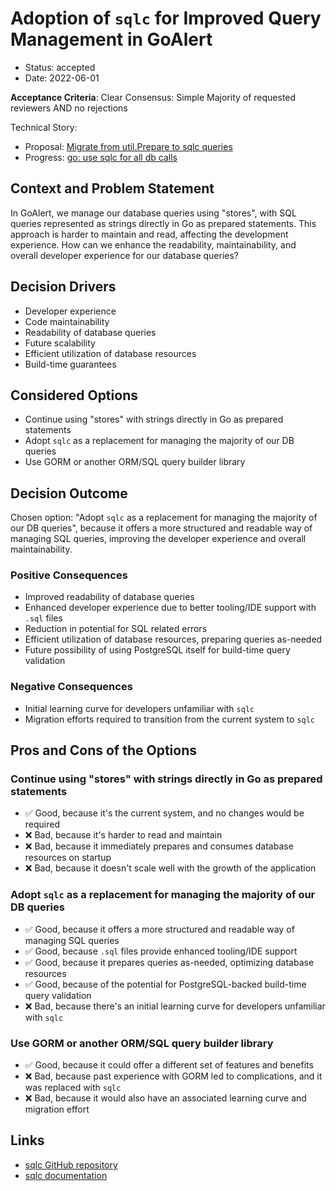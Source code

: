 # Adoption of `sqlc` for Improved Query Management in GoAlert

- Status: accepted
- Date: 2022-06-01

**Acceptance Criteria**: Clear Consensus: Simple Majority of requested reviewers AND no rejections

Technical Story: 
- Proposal: [Migrate from util.Prepare to sqlc queries](https://github.com/breathbath/goalert/issues/3108)
- Progress: [go: use sqlc for all db calls](https://github.com/breathbath/goalert/issues/3235)

## Context and Problem Statement

In GoAlert, we manage our database queries using "stores", with SQL queries represented as strings directly in Go as prepared statements. This approach is harder to maintain and read, affecting the development experience. How can we enhance the readability, maintainability, and overall developer experience for our database queries?

## Decision Drivers

- Developer experience
- Code maintainability
- Readability of database queries
- Future scalability
- Efficient utilization of database resources
- Build-time guarantees

## Considered Options

- Continue using "stores" with strings directly in Go as prepared statements
- Adopt `sqlc` as a replacement for managing the majority of our DB queries
- Use GORM or another ORM/SQL query builder library

## Decision Outcome

Chosen option: "Adopt `sqlc` as a replacement for managing the majority of our DB queries", because it offers a more structured and readable way of managing SQL queries, improving the developer experience and overall maintainability.

### Positive Consequences

- Improved readability of database queries
- Enhanced developer experience due to better tooling/IDE support with `.sql` files
- Reduction in potential for SQL related errors
- Efficient utilization of database resources, preparing queries as-needed
- Future possibility of using PostgreSQL itself for build-time query validation

### Negative Consequences

- Initial learning curve for developers unfamiliar with `sqlc`
- Migration efforts required to transition from the current system to `sqlc`

## Pros and Cons of the Options

### Continue using "stores" with strings directly in Go as prepared statements

- ✅ Good, because it's the current system, and no changes would be required
- ❌ Bad, because it's harder to read and maintain
- ❌ Bad, because it immediately prepares and consumes database resources on startup
- ❌ Bad, because it doesn't scale well with the growth of the application

### Adopt `sqlc` as a replacement for managing the majority of our DB queries

- ✅ Good, because it offers a more structured and readable way of managing SQL queries
- ✅ Good, because `.sql` files provide enhanced tooling/IDE support
- ✅ Good, because it prepares queries as-needed, optimizing database resources
- ✅ Good, because of the potential for PostgreSQL-backed build-time query validation
- ❌ Bad, because there's an initial learning curve for developers unfamiliar with `sqlc`

### Use GORM or another ORM/SQL query builder library

- ✅ Good, because it could offer a different set of features and benefits
- ❌ Bad, because past experience with GORM led to complications, and it was replaced with `sqlc`
- ❌ Bad, because it would also have an associated learning curve and migration effort

## Links

- [sqlc GitHub repository](https://github.com/kyleconroy/sqlc)
- [sqlc documentation](https://sqlc.dev/)
